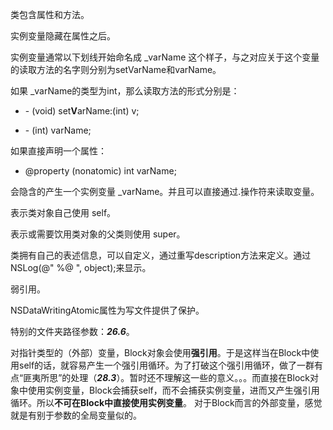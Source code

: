 类包含属性和方法。

实例变量隐藏在属性之后。

实例变量通常以下划线开始命名成 _varName 这个样子，与之对应关于这个变量的读取方法的名字则分别为setVarName和varName。

如果 _varName的类型为int，那么读取方法的形式分别是：

* \- (void) set**V**arName:(int) v;

* \- (int) varName;

如果直接声明一个属性：

* @property (nonatomic) int varName;

会隐含的产生一个实例变量 _varName。并且可以直接通过.操作符来读取变量。

表示类对象自己使用 self。

表示或需要饮用类对象的父类则使用 super。

类拥有自己的表述信息，可以自定义，通过重写description方法来定义。通过NSLog(@" %@ ", object);来显示。

弱引用。

NSDataWritingAtomic属性为写文件提供了保护。

特别的文件夹路径参数：***26.6***。

对指针类型的（外部）变量，Block对象会使用**强引用**。于是这样当在Block中使用self的话，就容易产生一个强引用循环。为了打破这个强引用循环，做了一群有点“匪夷所思”的处理（***28.3***）。暂时还不理解这一些的意义。。。而直接在Block对象中使用实例变量，Block会捕获self，而不会捕获实例变量，进而又产生强引用循环。所以**不可在Block中直接使用实例变量**。
对于Block而言的外部变量，感觉就是有别于参数的全局变量似的。








